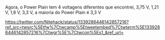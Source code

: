 
Agora, o Power Plain tem 4 voltagens diferentes que encontrei, 3,75 V, 1,21 V, 1,8 V, 3,3 V, a maioria do Power Plain é 3,3 V

https://twitter.com/Nitehack/status/1339286446142857216?ref_src=twsrc%5Etfw%7Ctwcamp%5Etweetembed%7Ctwterm%5E1339286446142857216%7Ctwgr%5E%7Ctwcon%5Es1_&ref_url=
